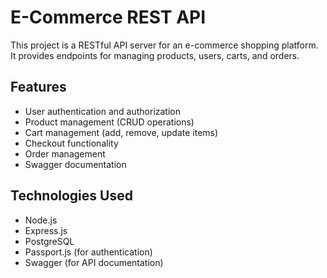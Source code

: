 # E-Commerce REST API

This project is a RESTful API server for an e-commerce shopping platform. It provides endpoints for managing products, users, carts, and orders.

## Features

- User authentication and authorization
- Product management (CRUD operations)
- Cart management (add, remove, update items)
- Checkout functionality
- Order management
- Swagger documentation

## Technologies Used

- Node.js
- Express.js
- PostgreSQL
- Passport.js (for authentication)
- Swagger (for API documentation)
